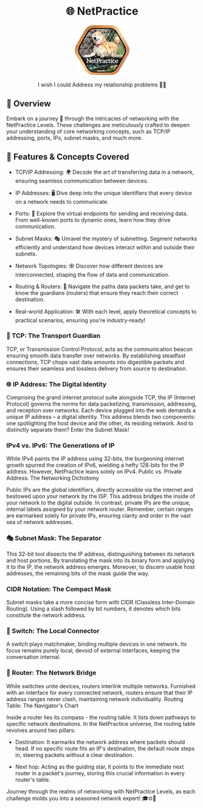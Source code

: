 <div align="center">

 # 🌐 NetPractice
	
<a href="https://github.com/joao-per/philosophers">![42 NetPractice](https://github.com/joao-per/joao-per/blob/main/Badges/NetPractice.png)</a>

I wish I could Address my relationship problems 🍃🌐

</div>


## 📌 Overview

Embark on a journey 🚀 through the intricacies of networking with the NetPractice Levels. These challenges are meticulously crafted to deepen your understanding of core networking concepts, such as TCP/IP addressing, ports, IPs, subnet masks, and much more.

## 🌟 Features & Concepts Covered

- TCP/IP Addressing: 🌍 Decode the art of transferring data in a network, ensuring seamless communication between devices.

- IP Addresses: 🖥️ Dive deep into the unique identifiers that every device on a network needs to communicate.

- Ports: 🚪 Explore the virtual endpoints for sending and receiving data. From well-known ports to dynamic ones, learn how they drive communication.

- Subnet Masks: 🎭 Unravel the mystery of subnetting. Segment networks efficiently and understand how devices interact within and outside their subnets.

- Network Topologies: 🕸️ Discover how different devices are interconnected, shaping the flow of data and communication.

- Routing & Routers: 🌉 Navigate the paths data packets take, and get to know the guardians (routers) that ensure they reach their correct destination.

- Real-world Application: 🛠️ With each level, apply theoretical concepts to practical scenarios, ensuring you're industry-ready!


### 📌 TCP: The Transport Guardian

TCP, or Transmission Control Protocol, acts as the communication beacon ensuring smooth data transfer over networks. By establishing steadfast connections, TCP chops vast data amounts into digestible packets and ensures their seamless and lossless delivery from source to destination.

### 🌐 IP Address: The Digital Identity

Comprising the grand internet protocol suite alongside TCP, the IP (Internet Protocol) governs the norms for data packetizing, transmission, addressing, and reception over networks. Each device plugged into the web demands a unique IP address – a digital identity. This address blends two components: one spotlighting the host device and the other, its residing network. And to distinctly separate them? Enter the Subnet Mask!

### IPv4 vs. IPv6: The Generations of IP

While IPv4 paints the IP address using 32-bits, the burgeoning internet growth spurred the creation of IPv6, wielding a hefty 128-bits for the IP address. However, NetPractice leans solely on IPv4.
Public vs. Private Address: The Networking Dichotomy

Public IPs are the global identifiers, directly accessible via the internet and bestowed upon your network by the ISP. This address bridges the inside of your network to the digital outside. In contrast, private IPs are the unique, internal labels assigned by your network router. Remember, certain ranges are earmarked solely for private IPs, ensuring clarity and order in the vast sea of network addresses.

### 🎭 Subnet Mask: The Separator

This 32-bit tool dissects the IP address, distinguishing between its network and host portions. By translating the mask into its binary form and applying it to the IP, the network address emerges. Moreover, to discern usable host addresses, the remaining bits of the mask guide the way.

### CIDR Notation: The Compact Mask

Subnet masks take a more concise form with CIDR (Classless Inter-Domain Routing). Using a slash followed by bit numbers, it denotes which bits constitute the network address.

### 🔁 Switch: The Local Connector

A switch plays matchmaker, binding multiple devices in one network. Its focus remains purely local, devoid of external interfaces, keeping the conversation internal.

### 🌉 Router: The Network Bridge

While switches unite devices, routers interlink multiple networks. Furnished with an interface for every connected network, routers ensure that their IP address ranges never clash, maintaining network individuality.
Routing Table: The Navigator's Chart

Inside a router lies its compass - the routing table. It lists down pathways to specific network destinations. In the NetPractice universe, the routing table revolves around two pillars:

- Destination: It earmarks the network address where packets should head. If no specific route fits an IP's destination, the default route steps in, steering packets without a clear destination.

- Next hop: Acting as the guiding star, it points to the immediate next router in a packet's journey, storing this crucial information in every router's table.



Journey through the realms of networking with NetPractice Levels, as each challenge molds you into a seasoned network expert! 🎓🌐🔧
